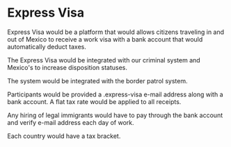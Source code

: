 # Express Visa

Express Visa would be a platform that would allows citizens traveling in and out of Mexico to receive a work visa with a bank account that would automatically deduct taxes.

The Express Visa would be integrated with our criminal system and Mexico's to increase disposition statuses.

The system would be integrated with the border patrol system.

Participants would be provided a .express-visa e-mail address along with a bank account. A flat tax rate would be applied to all receipts.

Any hiring of legal immigrants would have to pay through the bank account and verify e-mail address each day of work.

Each country would have a tax bracket.
